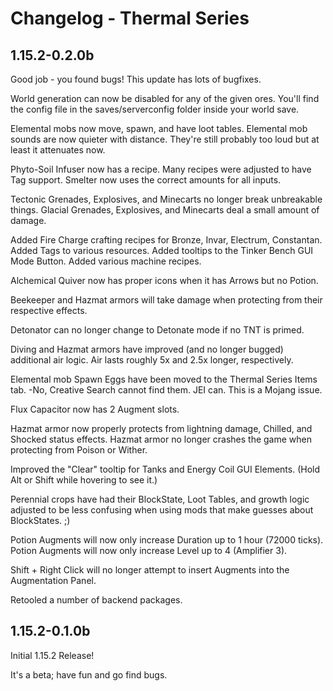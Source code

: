 Changelog - Thermal Series
========================================================================================================================

1.15.2-0.2.0b
------------------------------------------------------------------------------------------------------------------------
Good job - you found bugs! This update has lots of bugfixes.

World generation can now be disabled for any of the given ores. You'll find the config file in the saves/serverconfig folder inside your world save.

Elemental mobs now move, spawn, and have loot tables.
Elemental mob sounds are now quieter with distance. They're still probably too loud but at least it attenuates now.

Phyto-Soil Infuser now has a recipe.
Many recipes were adjusted to have Tag support.
Smelter now uses the correct amounts for all inputs.

Tectonic Grenades, Explosives, and Minecarts no longer break unbreakable things.
Glacial Grenades, Explosives, and Minecarts deal a small amount of damage.

Added Fire Charge crafting recipes for Bronze, Invar, Electrum, Constantan.
Added Tags to various resources.
Added tooltips to the Tinker Bench GUI Mode Button.
Added various machine recipes.

Alchemical Quiver now has proper icons when it has Arrows but no Potion.

Beekeeper and Hazmat armors will take damage when protecting from their respective effects.

Detonator can no longer change to Detonate mode if no TNT is primed.

Diving and Hazmat armors have improved (and no longer bugged) additional air logic. Air lasts roughly 5x and 2.5x longer, respectively.

Elemental mob Spawn Eggs have been moved to the Thermal Series Items tab.
-No, Creative Search cannot find them. JEI can. This is a Mojang issue.

Flux Capacitor now has 2 Augment slots.

Hazmat armor now properly protects from lightning damage, Chilled, and Shocked status effects.
Hazmat armor no longer crashes the game when protecting from Poison or Wither.

Improved the "Clear" tooltip for Tanks and Energy Coil GUI Elements. (Hold Alt or Shift while hovering to see it.)

Perennial crops have had their BlockState, Loot Tables, and growth logic adjusted to be less confusing when using mods that make guesses about BlockStates. ;)

Potion Augments will now only increase Duration up to 1 hour (72000 ticks).
Potion Augments will now only increase Level up to 4 (Amplifier 3).

Shift + Right Click will no longer attempt to insert Augments into the Augmentation Panel.

Retooled a number of backend packages.

1.15.2-0.1.0b
------------------------------------------------------------------------------------------------------------------------
Initial 1.15.2 Release!

It's a beta; have fun and go find bugs.
